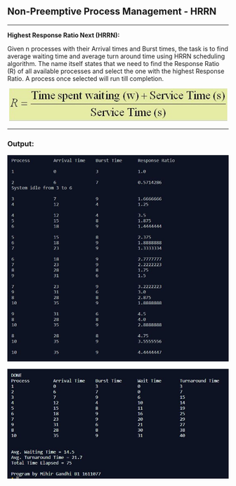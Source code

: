 ## Non-Preemptive Process Management - HRRN

-----------------------------------------
**Highest Response Ratio Next (HRRN):**

Given n processes with their Arrival times and Burst times, the task is to find average waiting time and average turn around time using HRRN scheduling algorithm. The name itself states that we need to find the Response Ratio (R) of all available processes and select the one with the highest Response Ratio. A process once selected will run till completion.

<p align="center">
    <img src="./hrrn.png">
</p>

------------------------------------------
### Output:

<p align="center">
    <img src="./output/1.jpg">
</p>

<p align="center">
    <img src="./output/2.jpg">
</p>
